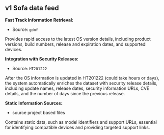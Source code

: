 ## v1 Sofa data feed

**Fast Track Information Retrieval:** 
- Source: `gdmf`

Provides rapid access to the latest OS version details, including product versions, build numbers, release and expiration dates, and supported devices.

**Integration with Security Releases:** 

- Source: `HT201222` 

After the OS information is updated in HT201222 (could take hours or days), the system automatically enriches the dataset with security release details, including update names, release dates, security information URLs, CVE details, and the number of days since the previous release.

**Static Information Sources:**


- source project based files

 Contains static data, such as model identifiers and support URLs, essential for identifying compatible devices and providing targeted support links.